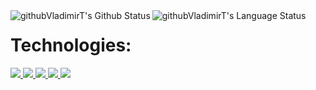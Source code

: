<a href="#">
    <img align="left" alt="githubVladimirT's Github Status" src="https://github-readme-stats.vercel.app/api?username=githubVladimirT&show_icons=true&theme=highcontrast" />
</a>
<a href="#">
    <img align="left" alt="githubVladimirT's Language Status" src="https://github-readme-stats.vercel.app/api/top-langs/?username=githubVladimirT&show_icons=true&theme=highcontrast" />
</a>

# Technologies:

<a href="https://golang.org/">
    <img src="https://img.icons8.com/color/50/000000/golang.png"/>
</a>
<a href="https://www.python.org/">
    <img src="https://img.icons8.com/fluency/48/000000/python.png"/>
</a>
<a href="#">
    <img src="https://img.icons8.com/color/48/000000/c-plus-plus-logo.png"/>
</a>
<a href="https://code.visualstudio.com/">
    <img src="https://img.icons8.com/fluency/48/000000/visual-studio-code-2019.png"/>
</a>
<a href="#">
    <img src="https://img.icons8.com/fluency/48/000000/linux-terminal.png"/>
</a>